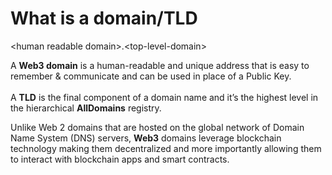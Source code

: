 # What is a domain/TLD

\<human readable domain>.\<top-level-domain>

A **Web3 domain** is a human-readable and unique address that is easy to remember & communicate and can be used in place of a Public Key.\
\
A **TLD** is the final component of a domain name and it’s the highest level in the hierarchical **AllDomains** registry.

Unlike Web 2 domains that are hosted on the global network of Domain Name System (DNS) servers, **Web3** domains leverage blockchain technology making them decentralized and more importantly allowing them to interact with blockchain apps and smart contracts.
